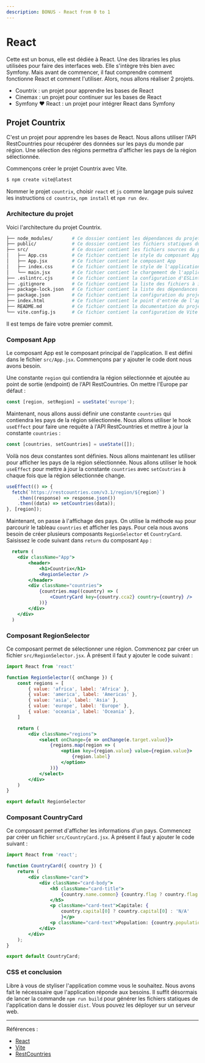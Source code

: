 ```yaml
---
description: BONUS - React from 0 to 1
---
```


# React

Cette est un bonus, elle est dédiée à React. Une des libraries les plus utilisées pour faire des interfaces web. Elle s'intègre très bien avec Symfony. Mais avant de commencer, il faut comprendre comment fonctionne React et comment l'utiliser. Alors, nous allons réaliser 2 projets.

- Countrix : un projet pour apprendre les bases de React
- Cinemax : un projet pour continuer sur les bases de React
- Symfony ❤ React : un projet pour intégrer React dans Symfony

## Projet Countrix

C'est un projet pour apprendre les bases de React. Nous allons utiliser l'API RestCountries pour récupérer des données sur les pays du monde par région. Une sélection des régions permettra d'afficher les pays de la région sélectionnée.

Commençons créer le projet Countrix avec Vite.

```bash
$ npm create vite@latest
```

Nommer le projet `countrix`, choisir `react` et `js` comme langage puis suivez les instructions `cd countrix`, `npm install` et `npm run dev`.

### Architecture du projet

Voici l'architecture du projet Countrix.

```bash
├── node_modules/       # Ce dossier contient les dépendances du projet
├── public/             # Ce dossier contient les fichiers statiques du projet
├── src/                # Ce dossier contient les fichiers sources du projet
│   ├── App.css         # Ce fichier contient le style du composant App
│   ├── App.jsx         # Ce fichier contient le composant App
│   ├── index.css       # Ce fichier contient le style de l'application
│   └── main.jsx        # Ce fichier contient le chargement de l'application
├── .eslintrc.cjs       # Ce fichier contient la configuration d'ESLint
├── .gitignore          # Ce fichier contient la liste des fichiers à ignorer par Git
├── package-lock.json   # Ce fichier contient la liste des dépendances du projet
├── package.json        # Ce fichier contient la configuration du projet utilisée par npm
├── index.html          # Ce fichier contient le point d'entrée de l'application
├── README.md           # Ce fichier contient la documentation du projet
└── vite.config.js      # Ce fichier contient la configuration de Vite
```

Il est temps de faire votre premier commit.

### Composant App

Le composant App est le composant principal de l'application. Il est défini dans le fichier `src/App.jsx`. Commençons par y ajouter le code dont nous avons besoin.

Une constante `region` qui contiendra la région sélectionnée et ajoutée au point de sortie (endpoint) de l'API RestCountries. On mettre l'Europe par défaut :

```jsx
const [region, setRegion] = useState('europe');
```

Maintenant, nous allons aussi définir une constante `countries` qui contiendra les pays de la région sélectionnée. Nous allons utiliser le hook `useEffect` pour faire une requête à l'API RestCountries et mettre à jour la constante `countries` :

```jsx
const [countries, setCountries] = useState([]);
```

Voilà nos deux constantes sont définies. Nous allons maintenant les utiliser pour afficher les pays de la région sélectionnée. Nous allons utiliser le hook `useEffect` pour mettre à jour la constante `countries` avec `setCoutries` à chaque fois que la région sélectionnée change.

```jsx
useEffect(() => {
  fetch(`https://restcountries.com/v3.1/region/${region}`)
    .then((response) => response.json())
    .then((data) => setCountries(data));
}, [region]);
```

Maintenant, on passe à l'affichage des pays. On utilise la méthode `map` pour parcourir le tableau `countries` et afficher les pays. Pour cela nous avons besoin de créer plusieurs composants `RegionSelector` et `CountryCard`. Saisissez le code suivant dans `return` du composant `App` :

```jsx
  return (
    <div className="App">
        <header>
            <h1>Countrix</h1>
            <RegionSelector />
        </header>
        <div className="countries">
            {countries.map((country) => (
                <CountryCard key={country.cca2} country={country} />
            ))}
        </div>
    </div>
  )
```

### Composant RegionSelector

Ce composant permet de sélectionner une région. Commencez par créer un fichier `src/RegionSelector.jsx`. À présent il faut y ajouter le code suivant :

```jsx
import React from 'react'

function RegionSelector({ onChange }) {
    const regions = [
        { value: 'africa', label: 'Africa' },
        { value: 'america', label: 'Americas' },
        { value: 'asia', label: 'Asia' },
        { value: 'europe', label: 'Europe' },
        { value: 'oceania', label: 'Oceania' },
    ]

    return (
        <div className="regions">
            <select onChange={e => onChange(e.target.value)}>
                {regions.map(region => (
                    <option key={region.value} value={region.value}>
                        {region.label}
                    </option>
                ))}
            </select>
        </div>
    )
}

export default RegionSelector
```

### Composant CountryCard

Ce composant permet d'afficher les informations d'un pays. Commencez par créer un fichier `src/CountryCard.jsx`. À présent il faut y ajouter le code suivant :

```jsx
import React from 'react';

function CountryCard({ country }) {
    return (
        <div className="card">
            <div className="card-body">
                <h5 className="card-title">
                    {country.name.common} {country.flag ? country.flag : ''}
                </h5>
                <p className="card-text">Capitale: {
                    country.capital[0] ? country.capital[0] : 'N/A'
                    }</p>
                <p className="card-text">Population: {country.population.toLocaleString('fr-FR')}</p>
            </div>
        </div>
    );
}

export default CountryCard;
```

### CSS et conclusion

Libre à vous de styliser l'application comme vous le souhaitez. Nous avons fait le nécesssaire que l'application réponde aux besoins. Il suffit désormais de lancer la commande `npm run build` pour générer les fichiers statiques de l'application dans le dossier `dist`. Vous pouvez les déployer sur un serveur web.

---

Références :

- [React](https://react.dev/)
- [Vite](https://vitejs.dev/)
- [RestCountries](https://restcountries.com/)

